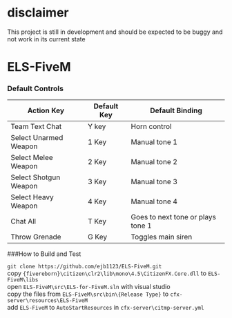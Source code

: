 # disclaimer  
This project is still in development and should be expected to be buggy and not work in its current state  
# ELS-FiveM

### Default Controls

|Action Key|Default Key|Default Binding
|---|---|---|
|Team Text Chat | Y key | Horn control|
|Select Unarmed Weapon | 1 Key | Manual tone 1
|Select Melee Weapon | 2 Key | Manual tone 2|
|Select Shotgun Weapon | 3 Key | Manual tone 3|
|Select Heavy Weapon | 4 Key | Manual tone 4|
|Chat All| T Key|Goes to next tone or plays tone 1|
|Throw Grenade| G Key|Toggles main siren|

###How to Build and Test

`git clone https://github.com/ejb1123/ELS-FiveM.git`  
copy `{fivereborn}\citizen\clr2\lib\mono\4.5\CitizenFX.Core.dll` to `ELS-FiveM\libs`  
open `ELS-FiveM\src\ELS-for-FiveM.sln` with visual studio  
copy the files from `ELS-FiveM\src\bin\{Release Type}` to `cfx-server\resources\ELS-FiveM`  
add `ELS-FiveM` to `AutoStartResources` in `cfx-server\citmp-server.yml`

